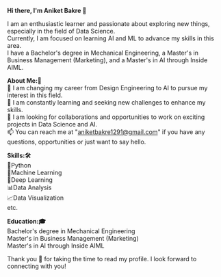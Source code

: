 **Hi there, I'm Aniket Bakre 👋** <br>

I am an enthusiastic learner and passionate about exploring new things, especially in the field of Data Science. <br>
Currently, I am focused on learning AI and ML to advance my skills in this area. <br> 
I have a Bachelor's degree in Mechanical Engineering, a Master's in Business Management (Marketing), and a Master's in AI through Inside AIML.

**About Me:🙋‍**<br>
🔭 I am changing my career from Design Engineering to AI to pursue my interest in this field.<br>
🌱 I am constantly learning and seeking new challenges to enhance my skills.<br>
👯 I am looking for collaborations and opportunities to work on exciting projects in Data Science and AI.<br>
📫 You can reach me at "aniketbakre1291@gmail.com" if you have any questions, opportunities or just want to say hello.<br>

**Skills:🛠️**    
🐍Python <br>
🤖Machine Learning  <br>
🧠Deep Learning <br>
📊Data Analysis <br>
📈Data Visualization <br> etc.

**Education:🎓**<br>
Bachelor's degree in Mechanical Engineering<br>
Master's in Business Management (Marketing)<br>
Master's in AI through Inside AIML<br>

Thank you 🙏 for taking the time to read my profile. I look forward to connecting with you!

<!---
aniketbakre/aniketbakre is a ✨ special ✨ repository because its `README.md` (this file) appears on your GitHub profile.
You can click the Preview link to take a look at your changes.
--->
